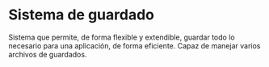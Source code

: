 # Sistema de guardado

Sistema que permite, de forma flexible y extendible, guardar todo lo necesario para una aplicación, de forma eficiente. Capaz de manejar varios archivos de guardados.
